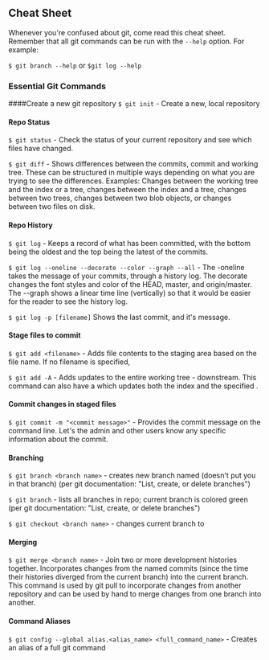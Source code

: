## Cheat Sheet

Whenever you're confused about git, come read this cheat sheet. Remember that all git commands can be run with the `--help` option. For example:

`$ git branch --help` or `$git log --help`

### Essential Git Commands

####Create a new git repository
`$ git init` - Create a new, local repository

#### Repo Status
`$ git status` - Check the status of your current repository and see which files have changed.

`$ git diff` - Shows differences between the commits, commit and working tree. These can be structured in multiple ways depending on what you are trying to see the differences. Examples: Changes between the working tree and the index or a tree, changes between the index and a tree, changes between two trees, changes between two blob objects, or changes between two files on disk.

#### Repo History
`$ git log` - Keeps a record of what has been committed, with the bottom being the oldest and the top being the latest of the commits.

`$ git log --oneline --decorate --color --graph --all` - The -oneline takes the message of your commits, through a history log. The decorate changes the font styles and color of the HEAD, master, and origin/master. The --graph shows a linear time line (vertically) so that it would be easier for the reader to see the history log.

`$ git log -p [filename]` Shows the last commit, and it's message.

#### Stage files to commit
`$ git add <filename>` - Adds file contents to the staging area based on the file name. If no filename is specified, 

`$ git add -A` - Adds updates to the entire working tree - downstream. This command can also have a <pathspec> which updates both the index and the specified <pathspec>.

#### Commit changes in staged files
`$ git commit -m "<commit message>"` - Provides the commit message on the command line. Let's the admin and other users know any specific information about the commit. 

#### Branching
`$ git branch <branch name>` - creates new branch named <branch name> (doesn't put you in that branch) (per git documentation: "List, create, or delete branches")

`$ git branch` - lists all branches in repo; current branch is colored green (per git documentation: "List, create, or delete branches")

`$ git checkout <branch name>` - changes current branch to <branch name>

#### Merging

`$ git merge <branch name>` - Join two or more development histories together. Incorporates changes from the named commits (since the time their histories diverged from the current branch) into the current branch. This command is used by git pull to incorporate changes from another repository and can be used by hand to merge changes from one branch into another.

#### Command Aliases

`$ git config --global alias.<alias_name> <full_command_name>` - Creates an alias of a full git command


